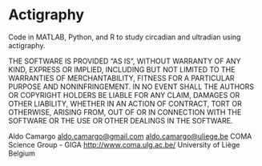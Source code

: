 # Actigraphy
Code in MATLAB, Python, and R to study circadian and ultradian using actigraphy.

THE SOFTWARE IS PROVIDED “AS IS”, WITHOUT WARRANTY OF ANY KIND, EXPRESS OR IMPLIED, INCLUDING BUT NOT LIMITED TO THE WARRANTIES OF MERCHANTABILITY, FITNESS FOR A PARTICULAR PURPOSE AND NONINFRINGEMENT. IN NO EVENT SHALL THE AUTHORS OR COPYRIGHT HOLDERS BE LIABLE FOR ANY CLAIM, DAMAGES OR OTHER LIABILITY, WHETHER IN AN ACTION OF CONTRACT, TORT OR OTHERWISE, ARISING FROM, OUT OF OR IN CONNECTION WITH THE SOFTWARE OR THE USE OR OTHER DEALINGS IN THE SOFTWARE.

Aldo Camargo
aldo.camargo@gmail.com
aldo.camargo@uliege.be
COMA Science Group - GIGA
http://www.coma.ulg.ac.be/
University of Liège
Belgium

